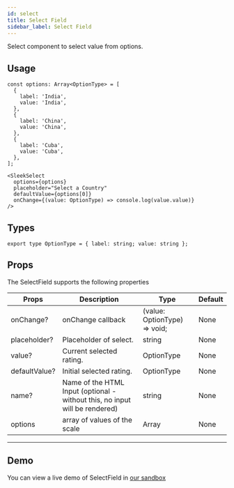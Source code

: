 ```yaml
---
id: select
title: Select Field
sidebar_label: Select Field
---
```


Select component to select value from options.

## Usage

```
const options: Array<OptionType> = [
  {
    label: 'India',
    value: 'India',
  },
  {
    label: 'China',
    value: 'China',
  },
  {
    label: 'Cuba',
    value: 'Cuba',
  },
];

<SleekSelect
  options={options}
  placeholder="Select a Country"
  defaultValue={options[0]}
  onChange={(value: OptionType) => console.log(value.value)}
/>
```

## Types
```
export type OptionType = { label: string; value: string };
```

## Props
The SelectField supports the following properties

Props                             | Description                             | Type                              | Default
----------------------------------|-----------------------------------------|-----------------------------------|-----------
onChange?                         | onChange callback                       | (value: OptionType) => void;      | None
placeholder?                      | Placeholder of select.                  | string                            | None
value?                            | Current selected rating.                | OptionType                        | None
defaultValue?                     | Initial selected rating.                | OptionType                        | None
name?                             | Name of the HTML Input (optional - without this, no input will be rendered) | string | None
options                           | array of values of the scale            | Array<OptionType>                 | None
----------------------------------------------------------------------------------------------------------------------------


## Demo
You can view a live demo of SelectField in [our sandbox](https://github.com/)

